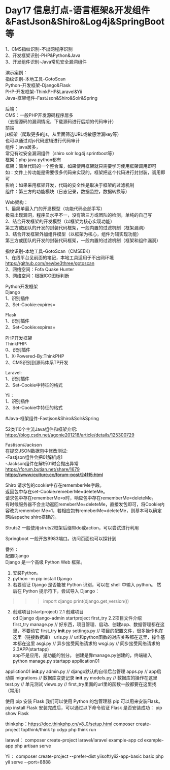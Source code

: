 Day17 信息打点-语言框架&开发组件&FastJson&Shiro&Log4j&SpringBoot等
=

1、CMS指纹识别-不出网程序识别  
2、开发框架识别-PHP&Python&Java  
3、开发组件识别-Java常见安全漏洞组件  


演示案例：  
 指纹识别-本地工具-GotoScan  
 Python-开发框架-Django&Flask  
 PHP-开发框架-ThinkPHP&Laravel&Yii  
 Java-框架组件-FastJson&Shiro&Solr&Spring  

后端：  
CMS：一般PHP开发源码程序居多  
（去搜源码的漏洞情况，下载源码进行后期的代码审计）  
前端  
js框架（爬取更多的js，从里面筛选URL或敏感泄漏key等）  
也可以通过对js代码逻辑进行代码审计  
组件：java居多，  
常见有过安全漏洞组件（shiro solr log4j sprintboot等）  
框架：php java python都有  
框架：简单代码的一个整合库，如果使用框架就只需要学习使用框架调用即可  
如：文件上传功能是需要很多代码来实现的，框架把这个代码进行封封装，调用即可  
影响：如果采用框架开发，代码的安全性是取决于框架的过滤机制  
组件：第三方的功能模块（日志记录，数据监控，数据转换等）  

Web架构：  
1、最简单最入门的开发模型（功能代码全部手写）  
极易出现漏洞，程序员水平不一，没有第三方或团队的检测，单纯的自己写  
2、结合开发框架的开发模型（以框架为核心实现功能）  
第三方或团队的开发的封装代码框架，一般内置的过滤机制（框架漏洞）  
3、结合开发框架外加组件模型（以框架为核心，组件为辅实现功能）  
第三方或团队的开发的封装代码框架，一般内置的过滤机制（框架和组件漏洞）  


指纹识别-本地工具-GotoScan（CMSEEK）  
1、在线平台见前面的笔记，本地工具适用于不出网环境  
https://github.com/newbe3three/gotoscan  
2、网络空间：Fofa Quake Hunter  
3、网络空间：根据ICO图标判断  

Python开发框架  
Django  
1、识别插件  
2、Set-Cookie:expires=  

Flask   
1、识别插件  
2、Set-Cookie:expires=  

PHP开发框架  
ThinkPHP:  
0、识别插件  
1、X-Powered-By:ThinkPHP  
2、CMS识别到源码体系TP开发  

Laravel:  
1、识别插件  
2、Set-Cookie中特征的格式  

Yii :  
1、识别插件  
2、Set-Cookie中特征的格式  

#Java-框架组件-Fastjson&Shiro&Solr&Spring

52类110个主流Java组件和框架介绍:  
https://blog.csdn.net/agonie201218/article/details/125300729

Fastison/Jackson  
在提交JSON数据包中修改测试:  
-Fastjson组件会把01解析成1  
-Jackson组件在解析01时会抛出异常  
https://forum.butian.net/share/1679  
<del>https://www.iculture.cc/forum-post/24115.html</del>

Shiro
请求包的cookie中存在rememberMe字段。  
返回包中存在set-Cookie:remeberMe=deleteMe。  
请求包中存在rememberMe=x时，响应包中存在rememberMe=deleteMe。  
有时候服务器不会主动返回remeberMe=deleteMe，直接发包即可，将Cookie内容改为remember Me=1，若相应包有remeberMe=deleteMe，则基本可以确定网站apache shiro搭建的。  

Struts2
一般使用struts2框架后缀带do或action，可以尝试进行利用

Springboot
一般开放8983端口。访问页面也可以探针到  

番外：  
配置Django  
Django 是一个高级 Python Web 框架。  
1.	安装Python。  
2.	python -m pip install Django  
3.	若要验证 Django 是否能被 Python 识别，可以在 shell 中输入 python。 然后在 Python 提示符下，尝试导入 Django：

>>> import django
>>> print(django.get_version())
2. 创建项目(startproject)
2.1 创建项目  
cd Django
django-admin startproject first_try
2.2项目文件介绍  
first_try
	manage.py		// 好东西，项目管理、启动、创建app、数据管理都在这里，不要动它
    first_try
    	__init__.py
        settings.py	// 项目的配置文件，很多操作也在这里（链接数据库）
        urls.py		// url和python函数的对应关系都在这里，操作基本都在这里
        asgi.py		// 异步接受网络请求的
        wsgi.py		// 同步接受网络请求的
2.3APP(startapp)  
 app不是应用，是功能的划分。
 创建是靠manage.py创建的，终端输入
python manage.py startapp application01


appliction01
	__init__.py
	admin.py			// django默认的自带后台管理
	apps.py				// app启动类
	migrations			// 数据库变更记录
		__init__.py
	models.py			// 数据库的操作在这里
	test.py				// 单元测试
	views.py			// first_try里面的url里的函数一般都要在这里找（常用）

使用 pip 安装 Flask
我们可以使用 Python 的包管理器 pip 可以用来安装Flask。
pip install Flask
安装完成后，可以通过以下命令验证 Flask 是否安装成功：
pip show Flask

thinkphp：https://doc.thinkphp.cn/v8_0/setup.html
composer create-project topthink/think tp
cdyp
php think run


laravel：
composer create-project laravel/laravel example-app
cd example-app
php artisan serve


Yii：
composer create-project --prefer-dist yiisoft/yii2-app-basic basic
php yii serve --port=8888
